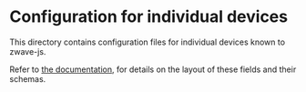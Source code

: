 # Configuration for individual devices

This directory contains configuration files for individual devices known to zwave-js. 

Refer to [the documentation](https://zwave-js.github.io/node-zwave-js/#/config-files/overview), for details on the layout of these fields and their schemas.

